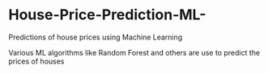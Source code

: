 # House-Price-Prediction-ML-
Predictions of house prices using Machine Learning

Various ML algorithms like Random Forest and others are use to predict the prices of houses
